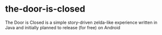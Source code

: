 # the-door-is-closed
The Door is Closed is a simple story-driven zelda-like experience written in Java and initially planned to release (for free) on Android
